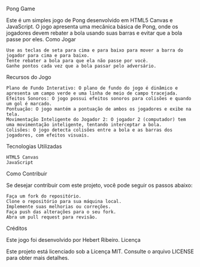 Pong Game

Este é um simples jogo de Pong desenvolvido em HTML5 Canvas e JavaScript. O jogo apresenta uma mecânica básica de Pong, onde os jogadores devem rebater a bola usando suas barras e evitar que a bola passe por eles.
Como Jogar

    Use as teclas de seta para cima e para baixo para mover a barra do jogador para cima e para baixo.
    Tente rebater a bola para que ela não passe por você.
    Ganhe pontos cada vez que a bola passar pelo adversário.

Recursos do Jogo

    Plano de Fundo Interativo: O plano de fundo do jogo é dinâmico e apresenta um campo verde e uma linha de meio de campo tracejada.
    Efeitos Sonoros: O jogo possui efeitos sonoros para colisões e quando um gol é marcado.
    Pontuação: O jogo mantém a pontuação de ambos os jogadores e exibe na tela.
    Movimentação Inteligente do Jogador 2: O jogador 2 (computador) tem uma movimentação inteligente, tentando interceptar a bola.
    Colisões: O jogo detecta colisões entre a bola e as barras dos jogadores, com efeitos visuais.

Tecnologias Utilizadas

    HTML5 Canvas
    JavaScript

Como Contribuir

Se desejar contribuir com este projeto, você pode seguir os passos abaixo:

    Faça um fork do repositório.
    Clone o repositório para sua máquina local.
    Implemente suas melhorias ou correções.
    Faça push das alterações para o seu fork.
    Abra um pull request para revisão.

Créditos

Este jogo foi desenvolvido por Hebert Ribeiro.
Licença

Este projeto está licenciado sob a Licença MIT. Consulte o arquivo LICENSE para obter mais detalhes.
